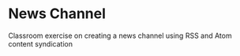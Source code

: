 # News Channel
Classroom exercise on creating a news channel using RSS and Atom content syndication
